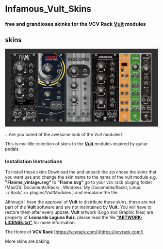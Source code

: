 # Infamous_Vult_Skins
### free and grandioses skinks for the VCV Rack [Vult](https://modlfo.github.io/VultModules/) modules 
## skins 
![preview](https://raw.githubusercontent.com/infamedavid/infamous_vult_skins/master/preview.png "preview")

...Are you bored of the awesome look of the Vult modules?

This is my litlle colection of skins to the  [**Vult**](https://github.com/modlfo/VultModules) modules inspired by guitar pedals.

### Installation Instructions

To install these skins Download the and  unpack the zip  chose the skins that you want use and change the skin name to the name of the vult module e.g. **"Flanme_vintage.svg"** to **"Flame.svg"** go to your vcv rack pluging folder (MacOS: Documents/Rack/ , Windows: My Documents/Rack/, Linux: ~/.Rack/ >> plugins/VultModules ) and remplace the file.

Although I have the approval of **Vult** to distribute these skins, these are not part of the **Vult** software and are not maintained by **Vult.** You will have to restore them after every update. **Vult** artwork (Logo and Graphic files) are property of **Leonardo Laguna Ruiz**. please read the file [**"ARTWORK-LICENSE.txt"**](https://github.com/infamedavid/infamous_vult_skins/blob/master/ARTWORK-LICENSE.txt) for more information.

The Home of **VCV Rack** [https://vcvrack.com/](https://vcvrack.com/)

More skins are baking.
